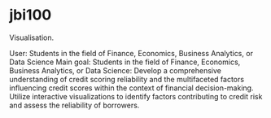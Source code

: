 # jbi100
Visualisation. 

User: Students in the field of Finance, Economics, Business Analytics, or Data Science
Main goal: 
Students in the field of Finance, Economics, Business Analytics, or Data Science: Develop a comprehensive understanding of credit scoring reliability and the multifaceted factors influencing credit scores within the context of financial decision-making. Utilize interactive visualizations to identify factors contributing to credit risk and assess the reliability of borrowers.
